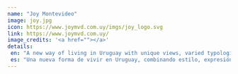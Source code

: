 ```yaml
---
name: "Joy Montevideo"
image: joy.jpg
icon: https://www.joymvd.com.uy/imgs/joy_logo.svg
link: https://www.joymvd.com.uy/
image_credits: '<a href=""></a>'
details: 
 en: "A new way of living in Uruguay with unique views, varied typologies, and an inspiring atmosphere that expresses style beyond appearance."
 es: "Una nueva forma de vivir en Uruguay, combinando estilo, expresión y vistas únicas en una torre con diversas opciones de unidades."
---
```

